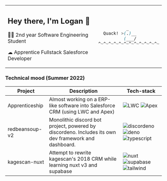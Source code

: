 <table><tr><td>

## Hey there, I'm Logan :wave:

👨‍🎓 2nd year Software Engineering Student

☁ Apprentice Fullstack Salesforce Developer

</td><td>

```css 
           _
  Quack! >(.)__
          (___/
^~^~^~^~^~^~^~^~^~^~^~^~
```

</td></tr></table>

### Technical mood (Summer 2022)

| Project | Description | Tech-stack |
| -------------- | -------------- | ------------- |
| Apprenticeship | Almost working on a ERP-like software into Salesforce CRM (using LWC and Apex) | ![LWC](https://media.discordapp.net/attachments/974222396200452128/997995044235640913/unknown.png?width=30&height=30) ![Apex](https://media.discordapp.net/attachments/974222396200452128/997995044608946279/unknown.png?width=30&height=30) |
| redbeansoup-v2 | Monolithic discord bot project, powered by discordeno. Includes its own dev framework and dashboard. | ![discordeno](https://media.discordapp.net/attachments/974222396200452128/998002679659892786/unknown.png?width=30&height=30) ![deno](https://media.discordapp.net/attachments/974222396200452128/997995045741408286/unknown.png?width=30&height=30) ![typescript](https://media.discordapp.net/attachments/974222396200452128/997995045359714334/unknown.png?width=30&height=30) |
| kagescan-nuxt | Attempt to rewrite kagescan's 2018 CRM while learning nuxt v3 and supabase | ![nuxt](https://media.discordapp.net/attachments/974222396200452128/997995044948693003/unknown.png?width=98&height=30) ![supabase](https://media.discordapp.net/attachments/974222396200452128/997995046106320986/unknown.png?width=128&height=25) ![tailwind](https://media.discordapp.net/attachments/974222396200452128/997995046450233484/unknown.png?width=128&height=25)|
